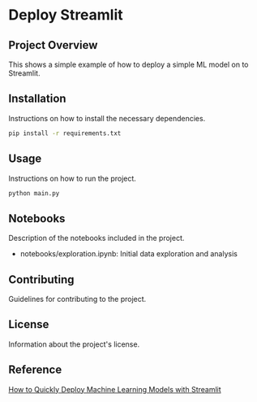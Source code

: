 # Deploy Streamlit

## Project Overview
This shows a simple example of how to deploy a simple ML model on to Streamlit.

## Installation
Instructions on how to install the necessary dependencies.

```sh
pip install -r requirements.txt
```

## Usage
Instructions on how to run the project.

```sh
python main.py
```

## Notebooks
Description of the notebooks included in the project.
* notebooks/exploration.ipynb: Initial data exploration and analysis

## Contributing
Guidelines for contributing to the project.

## License
Information about the project's license. 

## Reference
[How to Quickly Deploy Machine Learning Models with Streamlit ](https://machinelearningmastery.com/how-to-quickly-deploy-machine-learning-models-streamlit/)
